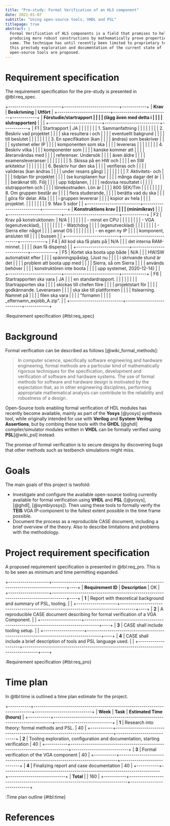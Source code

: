```yaml
---
title: "Pre-study: Formal Verification of an HLS component"
date: 2021-01-07
subtitle: "Using open-source tools, VHDL and PSL"
titlepage: true
abstract: |
  Formal Verification of HLS components is a field that promises to help in
  producing more robust constructions by mathematically prove properties of the
  same. The technique has until recently been limited to proprietary tools, in
  this prestudy exploration and documentation of the current state of
  open-source tools are proposed.
---
```



# Requirement specification

The requirement specification for the pre-study is presented in @tbl:req_spec.

+--------------------------+---------------------------+------------+
| **Krav**                 | **Beskrivning**           | **Utfört** |
+--------------------------+---------------------------+------------+
| **Förstudie/startrapport |                           |            |
| (lägg även med detta i   |                           |            |
| slutrapporten)**         |                           |            |
+--------------------------+---------------------------+------------+
| F1                       | Startrapport              | JA         |
|                          |                           |            |
|                          | 1.  Sammanfattning        |            |
|                          |                           |            |
|                          | 2.  Beskriv vad projektet |            |
|                          | ska resultera i och       |            |
|                          | eventuellt bakgrund       |            |
|                          | till beslutet             |            |
|                          |                           |            |
|                          | 3.  En specifikation (kan |            |
|                          | ändras) som beskriver     |            |
|                          | systemet eller IP         |            |
|                          | komponenten som ska       |            |
|                          | levereras                 |            |
|                          |                           |            |
|                          | 4.  Beskriv vilka         |            |
|                          | komponenter som           |            |
|                          | kanske kommer att         |            |
|                          | återanvändas med          |            |
|                          | referenser. Undersök      |            |
|                          | även äldre                |            |
|                          | examensleveranser         |            |
|                          |                           |            |
|                          | 5.  Skissa på en HW och   |            |
|                          | en SW arkitektur          |            |
|                          |                           |            |
|                          | 6.  Beskriv hur den ska   |            |
|                          | verifieras och            |            |
|                          | valideras (kan ändras     |            |
|                          | under resans gång)        |            |
|                          |                           |            |
|                          | 7.  Aktivitets- och       |            |
|                          | tidplan för projektet     |            |
|                          | (se kursplanen hur        |            |
|                          | många dagar det är        |            |
|                          | beräknat till). Följ      |            |
|                          | upp tidplanen,            |            |
|                          | redovisa resultatet i     |            |
|                          | slutrapporten och         |            |
|                          | lönekostnaden. Lön är     |            |
|                          | 800 SEK/Tim               |            |
|                          |                           |            |
|                          | 8.  Om gruppen består av  |            |
|                          | flera studerande,         |            |
|                          | berätta vad du ska        |            |
|                          | göra för delar. Alla      |            |
|                          | i gruppen levererar       |            |
|                          | kopior av hela            |            |
|                          | projektet.                |            |
|                          |                           |            |
|                          | 9.  Max 5 sidor           |            |
+--------------------------+---------------------------+------------+
| **Konstruktions krav     |                           |            |
| (minimikrav)**           |                           |            |
+--------------------------+---------------------------+------------+
| F2                       | Krav på konstruktionen:   | N/A        |
|                          |                           |            |
|                          | \- minst en CPU           |            |
|                          |                           |            |
|                          | \- VGA (egenutvecklad),   |            |
|                          |                           |            |
|                          | \- Watchdog               |            |
|                          | (egenutvecklad)           |            |
|                          |                           |            |
|                          | \- Sierra eller något     |            |
|                          | annat OS                  |            |
|                          |                           |            |
|                          | \- en egen ny IP          |            |
|                          | komponent, ansluten till  |            |
|                          | bussen                    |            |
+--------------------------+---------------------------+------------+
| F4                       | All kod ska få plats på   | N/A        |
|                          | det interna RAM-minnet.   |            |
|                          | (kan få dispens)          |            |
+--------------------------+---------------------------+------------+
| F5                       | Kortet ska boota upp både | N/A        |
|                          | HW/SW automatiskt efter   |            |
|                          | spänningspåslag. (Just nu |            |
|                          | i skrivande stund är det  |            |
|                          | problem att boota upp med |            |
|                          | Sierra, så om Sierra      |            |
|                          | används behöver           |            |
|                          | konstruktören inte boota  |            |
|                          | upp systemet, 2020-12-14) |            |
+--------------------------+---------------------------+------------+
| F6                       | Startrapporten ska vara   | JA         |
|                          | en standardrapport.       |            |
|                          |                           |            |
|                          | Startrapporten ska        |            |
|                          | skickas till chefen före  |            |
|                          | projektstart för          |            |
|                          | godkännande. Leveransen   |            |
|                          | ska ske till plattformen  |            |
|                          | Itslearning. Namnet på    |            |
|                          | filen ska vara            |            |
|                          | "fornamn                  |            |
|                          | _efternamn_exjobb_A.zip". |            |
+--------------------------+---------------------------+------------+

:Requirement specification {#tbl:req_spec}


# Background

Formal verification can be described as follows [@wiki_formal_methods]:

>In computer science, specifically software engineering and hardware
>engineering, formal methods are a particular kind of mathematically rigorous
>techniques for the specification, development and verification of software and
>hardware systems. The use of formal methods for software and hardware design
>is motivated by the expectation that, as in other engineering disciplines,
>performing appropriate mathematical analysis can contribute to the reliability
>and robustness of a design.

Open-Source tools enabling formal verification of HDL modules has recently
become available, mainly as part of the **Yosys** [@yosys] synthesis tool,
while originally intended for use with **Verilog** and **System Verilog
Assertions**, but by combing these tools with the **GHDL** [@ghdl]
compiler/simulator modules written in **VHDL** can be formally verified using
**PSL**[@wiki_psl] instead.

The promise of formal verification is to secure designs by discovering bugs
that other methods such as testbench simulations might miss.


# Goals

The main goals of this project is twofold:

- Investigate and configure the available open-source tooling currently
  available for formal verification using **VHDL** and **PSL** ([@yosys], [@ghdl],
  [@symbiyosys]). Then using these tools to formally verify the **TEIS**
  VGA IP-component to the fullest extent possible in the time frame possible.
- Document the process as a reproducible CASE document, including a brief
  overview of the theory. Also to describe limitations and problems with the
  methodology.


# Project requirement specification

A proposed requirement specification is presented in @tbl:req_pro. This is to
be seen as minimum and time permitting expanded.

+--------------------+-------------------------------------------------------------------------------------+----+
| **Requirement ID** | **Description**                                                                     | OK |
+--------------------+-------------------------------------------------------------------------------------+----+
| **1**              | Report with theoretical background and summary of PSL, tooling.                     |    |
+--------------------+-------------------------------------------------------------------------------------+----+
| **2**              | A reproducible CASE document describing for formal verification of a VGA Component. |    |
+--------------------+-------------------------------------------------------------------------------------+----+
| **3**              | CASE shall include tooling setup.                                                   |    |
+--------------------+-------------------------------------------------------------------------------------+----+
| **4**              | CASE shall include a brief description of tools and PSL language used.              |    |
+--------------------+-------------------------------------------------------------------------------------+----+

:Requirement specification  {#tbl:req_pro}


# Time plan

In @tbl:time is outlined a time plan estimate for the project.

+-----------+-----------------------------------------------------------------------------+----------------------------+
| **Week**  | **Task**                                                                    | **Estimated Time (hours)** |
+-----------+-----------------------------------------------------------------------------+----------------------------+
| **1**     | Research into theory: formal methods and PSL.                               | 40                         |
+-----------+-----------------------------------------------------------------------------+----------------------------+
| **2**     | Tooling exploration, configuration and documentation, starting verification | 40                         |
+-----------+-----------------------------------------------------------------------------+----------------------------+
| **3**     | Formal verification of the VGA component                                    | 40                         |
+-----------+-----------------------------------------------------------------------------+----------------------------+
| **4**     | Finalizing report and case documentation                                    | 40                         |
+-----------+-----------------------------------------------------------------------------+----------------------------+
| **Total** |                                                                             | 160                        |
+-----------+-----------------------------------------------------------------------------+----------------------------+

:Time plan outline {#tbl:time}


# References

<div id="refs"></div>
